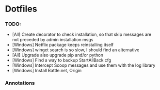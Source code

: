 # Dotfiles

### TODO:

- [All] Create decorator to check installation, so that skip messages are not preceded by admin installation msgs
- [Windows] Netflix package keeps reinstalling itself
- [Windows] winget search is so slow, I should find an alternative
- [All] Upgrade also upgrade pip and/or python
- [Windows] Find a way to backup StartAllBack cfg
- [Windows] Intercept Scoop messages and use them with the log library
- [Windows] Install Battle.net, Origin

### Annotations
